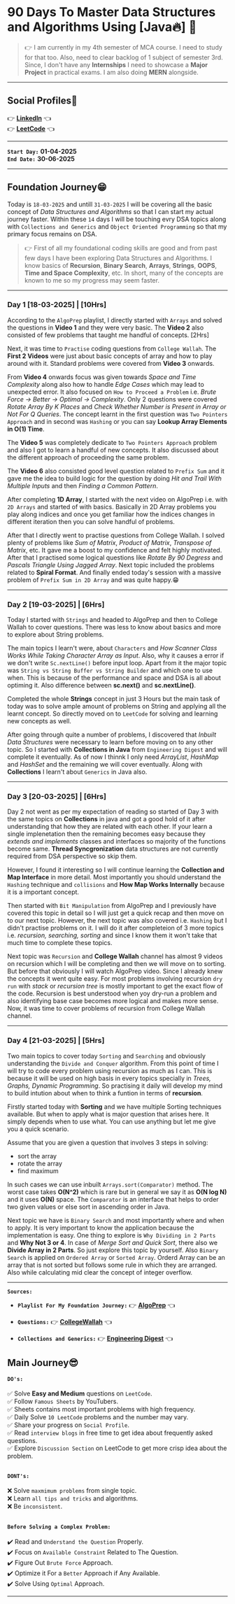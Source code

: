 # 90 Days To Master Data Structures and Algorithms Using [Java🔥] 🚀

> 👉 I am currently in my 4th semester of MCA course. I need to study for that too. Also, need to clear backlog of 1 subject of semester 3rd. Since, I don't have any **Internships** I need to showcase a **Major Project** in practical exams. I am also doing **MERN** alongside.

---

## Social Profiles👋

👉 **[LinkedIn](https://www.linkedin.com/in/devprashant99/)** 👈 <br/>
👉 **[LeetCode](https://leetcode.com/u/dev_prashant/)** 👈

---

**`Start Day:`** **01-04-2025** <br/>
**`End Date:`** **30-06-2025**

---

## Foundation Journey😁

Today is `18-03-2025` and untill `31-03-2025` I will be covering all the basic concept of _Data Structures and Algorithms_ so that I can start my actual journey faster. Within these `14` days I will be touching evry DSA topics along with `Collections and Generics` and `Object Oriented Programming` so that my primary focus remains on DSA.

> 👉 First of all my foundational coding skills are good and from past few days I have been exploring Data Structures and Algorithms. I know basics of **Recursion**, **Binary Search**, **Arrays**, **Strings**, **OOPS**, **Time and Space Complexity**, etc. In short, many of the concepts are known to me so my progress may seem faster.

---

### Day 1 [18-03-2025] | [10Hrs]

According to the `AlgoPrep` playlist, I directly started with `Arrays` and solved the questions in **Video 1** and they were very basic. The **Video 2** also consisted of few problems that taught me handful of concepts. [2Hrs]

Next, it was time to `Practise` coding questions from `College Wallah`. The **First 2 Videos** were just about basic concepts of array and how to play around with it. Standard problems were covered from **Video 3** onwards.

From **Video 4** onwards focus was given towards _Space and Time Complexity_ along also how to handle _Edge Cases_ which may lead to unexpected error. It also focused on `How to Proceed a Problem` i.e. _Brute Force -> Better -> Optimal -> Complexity_. Only 2 questions were covered _Rotate Array By K Places_ and _Check Whether Number is Present in Array or Not For Q Queries_. The concept learnt in the first question was `Two Pointers Approach` and in second was `Hashing` or you can say **Lookup Array Elements in O(1) Time**.

The **Video 5** was completely dedicate to `Two Pointers Approach` problem and also I got to learn a handful of new concepts. It also discussed about the different approach of proceeding the same problem.

The **Video 6** also consisted good level question related to `Prefix Sum` and it gave me the idea to build logic for the question by doing _Hit and Trail With Multiple Inputs_ and then _Finding a Common Pattern_.

After completing **1D Array**, I started with the next video on AlgoPrep i.e. with `2D Arrays` and started of with basics. Basically in 2D Array problems you play along indices and once you get familiar how the indices changes in different iteration then you can solve handful of problems.

After that I directly went to practise questions from College Wallah. I solved plenty of problems like _Sum of Matrix_, _Product of Matrix_, _Transpose of Matrix_, etc. It gave me a boost to my confidence and felt highly motivated. After that I practised some logical questions like _Rotate By 90 Degress_ and _Pascals Triangle Using Jagged Array_. Next topic included the problems related to **Spiral Format**. And finally ended today's session with a massive problem of `Prefix Sum in 2D Array` and was quite happy.😁

---

### Day 2 [19-03-2025] | [6Hrs]

Today I started with `Strings` and headed to AlgoPrep and then to College Wallah to cover questions. There was less to know about basics and more to explore about String problems.

The main topics I learn't were, about `Characters` and _How Scanner Class Works While Taking Character Array as Input_. Also, why it causes a error if we don't write `Sc.nextLine()` before input loop. Apart from it the major topic was `String vs String Buffer vs String Builder` and which one to use when. This is because of the performance and space and DSA is all about optiming it. Also difference between **sc.next()** and **sc.nextLine()**.

Completed the whole **Strings** concept in just 3 Hours but the main task of today was to solve ample amount of problems on String and applying all the learnt concept. So directly moved on to `LeetCode` for solving and learning new concepts as well.

After going through quite a number of problems, I discovered that _Inbuilt Data Structures_ were necessary to learn before moving on to any other topic. So I started with **Collections in Java** from `Engineering Digest` and will complete it eventually. As of now I thinnk I only need _ArrayList_, _HashMap_ and _HashSet_ and the remaining we will cover eventually. Along with **Collections** I learn't about `Generics` in Java also.

---

### Day 3 [20-03-2025] | [6Hrs]

Day 2 not went as per my expectation of reading so started of Day 3 with the same topics on **Collections** in java and got a good hold of it after understanding that how they are related with each other. If your learn a single implenetation then the remaining becomes easy because they _extends and implements_ classes and interfaces so majority of the functions become same. **Thread Syncgronization** data structures are not currently required from DSA perspective so skip them.

However, I found it interesting so I will continue learning the **Collection and Map Interface** in more detail. Most importantly you should understand the `Hashing` technique and `collisions` and **How Map Works Internally** because it is a important concept.

Then started with `Bit Manipulation` from AlgoPrep and I previously have covered this topic in detail so I will just get a quick recap and then move on to our next topic. However, the next topic was also covered i.e. `Hashing` but I didn't practise problems on it. I will do it after completeion of 3 more topics i.e. _recursion, searching, sorting_ and since I know them it won't take that much time to complete these topics.

Next topic was `Recursion` and **College Wallah** channel has almost 9 videos on recursion which I will be completing and then we will move on to sorting. But before that obviously I will watch AlgoPrep video. Since I already knew the concepts it went quite easy. For most problems involving recursion `dry run` with _stack_ or _recursion tree_ is mostly important to get the exact flow of the code. Recursion is best understood when yoy dry-run a problem and also identifying base case becomes more logical and makes more sense. Now, it was time to cover problems of recursion from College Wallah channel.

---

### Day 4 [21-03-2025] | [5Hrs]

Two main topics to cover today `Sorting` and `Searching` and obviously understanding the `Divide and Conquer` algorithm. From this point of time I will try to code every problem using recursion as much as I can. This is because it will be used on high basis in every topics specially in _Trees, Graphs, Dynamic Programming_. So practising it daily will develop my mind to build intution about when to think a funtion in terms of **recursion**.

Firstly started today with **Sorting** and we have multiple Sorting techniques available. But when to apply what is major question that arises here. It simply depends when to use what. You can use anything but let me give you a quick scenario.

Assume that you are given a question that involves 3 steps in solving:

- sort the array
- rotate the array
- find maximum

In such cases we can use inbuilt `Arrays.sort(Comparator)` method. The worst case takes **O(N^2)** which is rare but in general we say it as **O(N log N)** and it uses **O(N)** space. The `Comparator` is an interface that helps to order two given values or else sort in ascending order in Java.

Next topic we have is `Binary Search` and most importantly where and when to apply. It is very important to know the application because the implementation is easy. One thing to explore is `Why Dividing in 2 Parts` and **Why Not 3 or 4**. In case of _Merge Sort and Quick Sort_, there also we **Divide Array in 2 Parts**. So just explore this topic by yourself. Also `Binary Search` is applied on `Ordered Array` or `Sorted Array`. Orderd Array can be an array that is not sorted but follows some rule in which they are arranged. Also while calculating mid clear the concept of integer overflow.

---

**`Sources:`**

- **`Playlist For My Foundation Journey:`** 👉 **[AlgoPrep](https://www.youtube.com/watch?v=XsIPFtmTWdM&list=PLmM0bg5v6gKFMhJ9vn2MwxVm2TUNU42VU)** 👈

- **`Questions:`** 👉 **[CollegeWallah](https://www.youtube.com/watch?v=RJ733wzbNoA&list=PLxgZQoSe9cg00xyG5gzb5BMkOClkch7Gr)** 👈

- **`Collections and Generics:`** 👉 **[Engineering Digest](https://www.youtube.com/watch?v=92k5uokmW9o&t=4248s)** 👈

## Main Journey😎

**`DO's:`**<br/><br/>
✅ Solve **Easy and Medium** questions on `LeetCode`.<br/>
✅ Follow `Famous Sheets` by YouTubers.<br/>
✅ Sheets contains most important problems with high frequency.<br/>
✅ Daily Solve `10 LeetCode` problems and the number may vary.<br/>
✅ Share your progress on `Social Profile`.<br/>
✅ Read `interview blogs` in free time to get idea about frequently asked questions.<br/>
✅ Explore `Discussion Section` on LeetCode to get more crisp idea about the problem.<br/><br/>

**`DONT's:`** <br/><br/>
❌ Solve `maxmimum problems` from single topic.<br/>
❌ Learn `all tips and tricks` and algorithms.<br/>
❌ Be `inconsistent`.<br/><br/>

**`Before Solving a Complex Problem:`** <br/><br/>
✔️ Read and `Understand the Question` Properly.<br/>
✔️ Focus on `Available Constraint` Related to The Question.<br/>
✔️ Figure Out `Brute Force` Approach.<br/>
✔️ Optimize it For a `Better` Approach if Any Available.<br/>
✔️ Solve Using `Optimal` Approach.<br/>

---
